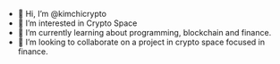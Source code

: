 - 👋 Hi, I’m @kimchicrypto
- 👀 I’m interested in Crypto Space
- 🌱 I’m currently learning about programming, blockchain and finance.
- 💞️ I’m looking to collaborate on a project in crypto space focused in finance.


<!---
kimchicrypto/kimchicrypto is a ✨ special ✨ repository because its `README.md` (this file) appears on your GitHub profile.
You can click the Preview link to take a look at your changes.
--->

